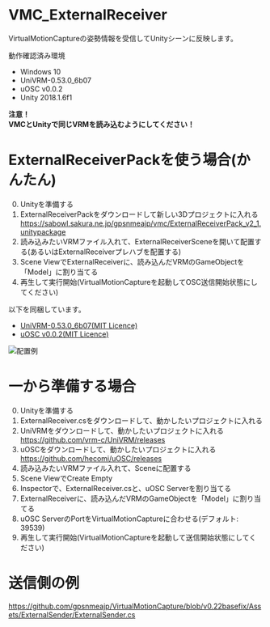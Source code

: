 # VMC_ExternalReceiver
VirtualMotionCaptureの姿勢情報を受信してUnityシーンに反映します。

動作確認済み環境
+ Windows 10
+ UniVRM-0.53.0_6b07
+ uOSC v0.0.2
+ Unity 2018.1.6f1

**注意！**  
**VMCとUnityで同じVRMを読み込むようにしてください！**  

# ExternalReceiverPackを使う場合(かんたん)
0. Unityを準備する
1. ExternalReceiverPackをダウンロードして新しい3Dプロジェクトに入れる
https://sabowl.sakura.ne.jp/gpsnmeajp/vmc/ExternalReceiverPack_v2_1.unitypackage
2. 読み込みたいVRMファイル入れて、ExternalReceiverSceneを開いて配置する(あるいはExternalReceiverプレハブを配置する)
3. Scene ViewでExternalReceiverに、読み込んだVRMのGameObjectを「Model」に割り当てる
4. 再生して実行開始(VirtualMotionCaptureを起動してOSC送信開始状態にしてください)

以下を同梱しています。
+ [UniVRM-0.53.0_6b07(MIT Licence)](https://github.com/vrm-c/UniVRM/blob/master/LICENSE.txt)
+ [uOSC v0.0.2(MIT Licence)](https://github.com/hecomi/uOSC/blob/master/README.md)

![配置例](https://github.com/gpsnmeajp/VMC_ExternalReceiver/blob/README-image/img2.png?raw=true)

# 一から準備する場合
0. Unityを準備する
1. ExternalReceiver.csをダウンロードして、動かしたいプロジェクトに入れる
2. UniVRMをダウンロードして、動かしたいプロジェクトに入れる  
https://github.com/vrm-c/UniVRM/releases
3. uOSCをダウンロードして、動かしたいプロジェクトに入れる  
https://github.com/hecomi/uOSC/releases
4. 読み込みたいVRMファイル入れて、Sceneに配置する
5. Scene ViewでCreate Empty
6. Inspectorで、ExternalReceiver.csと、uOSC Serverを割り当てる
7. ExternalReceiverに、読み込んだVRMのGameObjectを「Model」に割り当てる
8. uOSC ServerのPortをVirtualMotionCaptureに合わせる(デフォルト: 39539)
9. 再生して実行開始(VirtualMotionCaptureを起動して送信開始状態にしてください)

# 送信側の例
https://github.com/gpsnmeajp/VirtualMotionCapture/blob/v0.22basefix/Assets/ExternalSender/ExternalSender.cs
